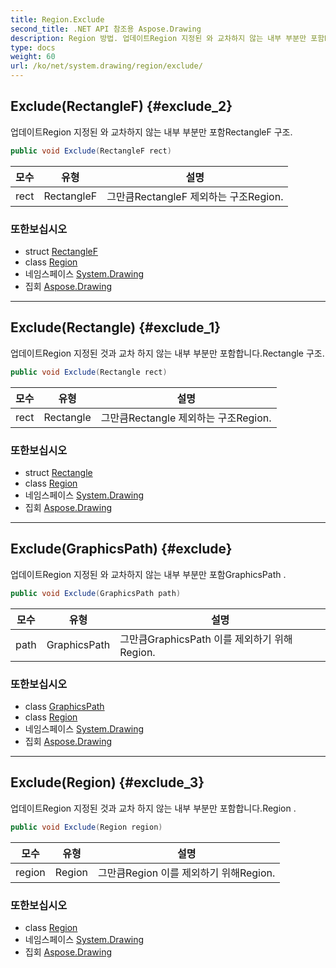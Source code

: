 ```yaml
---
title: Region.Exclude
second_title: .NET API 참조용 Aspose.Drawing
description: Region 방법. 업데이트Region 지정된 와 교차하지 않는 내부 부분만 포함RectangleF 구조.
type: docs
weight: 60
url: /ko/net/system.drawing/region/exclude/
---
```

## Exclude(RectangleF) {#exclude_2}

업데이트Region 지정된 와 교차하지 않는 내부 부분만 포함RectangleF 구조.

```csharp
public void Exclude(RectangleF rect)
```

| 모수 | 유형 | 설명 |
| --- | --- | --- |
| rect | RectangleF | 그만큼RectangleF 제외하는 구조Region. |

### 또한보십시오

* struct [RectangleF](../../rectanglef/)
* class [Region](../)
* 네임스페이스 [System.Drawing](../../region/)
* 집회 [Aspose.Drawing](../../../)

---

## Exclude(Rectangle) {#exclude_1}

업데이트Region 지정된 것과 교차 하지 않는 내부 부분만 포함합니다.Rectangle 구조.

```csharp
public void Exclude(Rectangle rect)
```

| 모수 | 유형 | 설명 |
| --- | --- | --- |
| rect | Rectangle | 그만큼Rectangle 제외하는 구조Region. |

### 또한보십시오

* struct [Rectangle](../../rectangle/)
* class [Region](../)
* 네임스페이스 [System.Drawing](../../region/)
* 집회 [Aspose.Drawing](../../../)

---

## Exclude(GraphicsPath) {#exclude}

업데이트Region 지정된 와 교차하지 않는 내부 부분만 포함GraphicsPath .

```csharp
public void Exclude(GraphicsPath path)
```

| 모수 | 유형 | 설명 |
| --- | --- | --- |
| path | GraphicsPath | 그만큼GraphicsPath 이를 제외하기 위해Region. |

### 또한보십시오

* class [GraphicsPath](../../../system.drawing.drawing2d/graphicspath/)
* class [Region](../)
* 네임스페이스 [System.Drawing](../../region/)
* 집회 [Aspose.Drawing](../../../)

---

## Exclude(Region) {#exclude_3}

업데이트Region 지정된 것과 교차 하지 않는 내부 부분만 포함합니다.Region .

```csharp
public void Exclude(Region region)
```

| 모수 | 유형 | 설명 |
| --- | --- | --- |
| region | Region | 그만큼Region 이를 제외하기 위해Region. |

### 또한보십시오

* class [Region](../)
* 네임스페이스 [System.Drawing](../../region/)
* 집회 [Aspose.Drawing](../../../)



